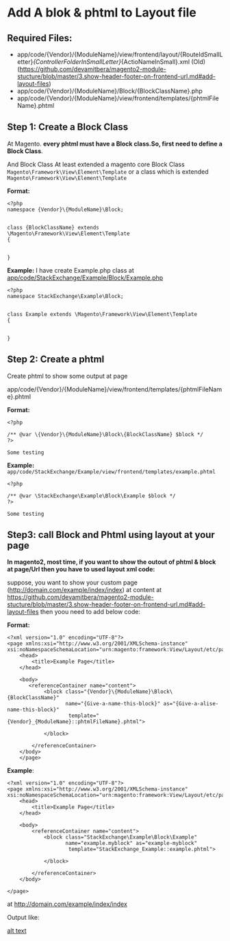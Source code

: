 # Add A blok & phtml to Layout file

## Required Files:

- app/code/{Vendor}/{ModuleName}/view/frontend/layout/{RouteIdSmallLetter}_{ControllerFolderInSmallLetter}_{ActioNameInSmall}.xml (Old) (https://github.com/devamitbera/magento2-module-stucture/blob/master/3.show-header-footer-on-frontend-url.md#add-layout-files)
- app/code/{Vendor}/{ModuleName}/Block/{BlockClassName}.php
- app/code/{Vendor}/{ModuleName}/view/frontend/templates/{phtmlFileName}.phtml


## Step 1: Create a Block Class

At Magento. **every phtml must have a Block class.So, first need to define a Block Class**.

And Block Class At least extended a magento core Block Class `Magento\Framework\View\Element\Template` 
 or a class which is extended  `Magento\Framework\View\Element\Template`
 
 **Format:**
 ```
 <?php
namespace {Vendor}\{ModuleName}\Block;


class {BlockClassName} extends \Magento\Framework\View\Element\Template
{
   
    
}
```

**Example:** I have create Example.php class at [app/code/StackExchange/Example/Block/Example.php](https://github.com/devamitbera/magento2-module-stucture/blob/master/module-row/app/code/StackExchange/Example/Block/Example.php#L4)

```
<?php
namespace StackExchange\Example\Block;


class Example extends \Magento\Framework\View\Element\Template
{
   
    
}
```


## Step 2: Create a phtml 

Create phtml to show some output at page 

app/code/{Vendor}/{ModuleName}/view/frontend/templates/{phtmlFileName}.phtml


**Format:**
```
<?php

/** @var \{Vendor}\{ModuleName}\Block\{BlockClassName} $block */
?>

Some testing
```


**Example:**  `app/code/StackExchange/Example/view/frontend/templates/example.phtml`

```
<?php

/** @var \StackExchange\Example\Block\Example $block */
?>

Some testing
```

## Step3: call Block and Phtml using layout at your page

**In magento2, most time, if you want to show the outout of phtml & block at page/Url then you have to used layout xml code:**

suppose, you want to show your custom page (http://domain.com/example/index/index) at content at https://github.com/devamitbera/magento2-module-stucture/blob/master/3.show-header-footer-on-frontend-url.md#add-layout-files
then  yoou need to add below code:


**Format:**
```
<?xml version="1.0" encoding="UTF-8"?>
<page xmlns:xsi="http://www.w3.org/2001/XMLSchema-instance"  xsi:noNamespaceSchemaLocation="urn:magento:framework:View/Layout/etc/page_configuration.xsd">
    <head>
        <title>Example Page</title>
    </head>

    <body>
       <referenceContainer name="content">
            <block class="{Vendor}\{ModuleName}\Block\{BlockClassName}" 
                   name="{Give-a-name-this-block}" as="{Give-a-alise-name-this-block}"
                    template="{Vendor}_{ModuleName}::phtmlFileName}.phtml"> 
  
            </block>

        </referenceContainer>
    </body>
    </page>
```

**Example**:

```
<?xml version="1.0" encoding="UTF-8"?>
<page xmlns:xsi="http://www.w3.org/2001/XMLSchema-instance"  xsi:noNamespaceSchemaLocation="urn:magento:framework:View/Layout/etc/page_configuration.xsd">
    <head>
        <title>Example Page</title>
    </head>

    <body>
        <referenceContainer name="content">
            <block class="StackExchange\Example\Block\Example" 
                   name="example.myblock" as="example-myblock"
                    template="StackExchange_Example::example.phtml"> 
  
            </block>

        </referenceContainer>
    </body>

</page>
```
 at http://domain.com/example/index/index
 
 Output like:
 
 [alt text](https://github.com/devamitbera/magento2-module-stucture/blob/master/module-row/app/code/StackExchange/Example/4.add-block-to-frontend.png)

